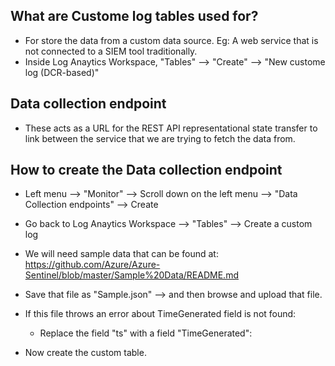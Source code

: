 ## What are Custome log tables used for?
* For store the data from a custom data source. Eg: A web service that is not connected to a SIEM tool traditionally.
* Inside Log Anaytics Workspace, "Tables" --> "Create" --> "New custome log (DCR-based)"


## Data collection endpoint
* These acts as a URL for the REST API representational state transfer to link between the service that we are trying to fetch the data from.

## How to create the Data collection endpoint
* Left menu --> "Monitor" --> Scroll down on the left menu --> "Data Collection endpoints" --> Create

* Go back to Log Anaytics Workspace --> "Tables" --> Create a custom log
* We will need sample data that can be found at: https://github.com/Azure/Azure-Sentinel/blob/master/Sample%20Data/README.md
* Save that file as "Sample.json" --> and then browse and upload that file.
* If this file throws an error about TimeGenerated field is not found:
    * Replace the field "ts" with a field "TimeGenerated":
 
* Now create the custom table.
